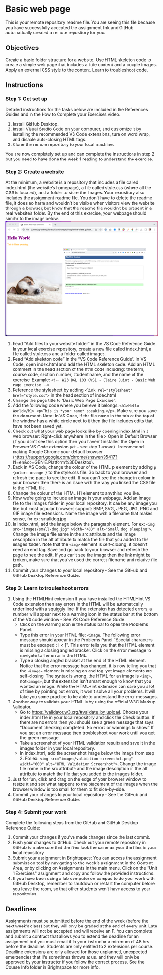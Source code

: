 # Basic web page
This is your remote repository readme file. You are seeing this file because you have successfully accepted the assignment link and GitHub automatically created a remote repository for you.
## Objectives
Create a basic folder structure for a website. Use HTML skeleton code to create a simple web page that includes a little content and a couple images. Apply an external CSS style to the content. Learn to troubleshoot code.
## Instructions

### Step 1: Get set up
Detailed instructions for the tasks below are included in the References Guides and in the How to Complete your Exercises video.
1. Install GitHub Desktop.
2. Install Visual Studio Code on your computer, and customize it by installing the recommended VS Code extensions, turn on word wrap, and disable auto-closing HTML tags.
3. Clone the remote repository to your local machine.

You are now completely set up and can complete the instructions in step 2 but you need to have done the week 1 reading to understand the exercise.

### Step 2: Create a website
At the minimum, a website is a repository that includes a file called index.html (the website’s homepage), a file called style.css (where all the CSS is located), and a folder to store the images.
Your repository also includes the assignment readme file. You don’t have to delete the readme file, it does no harm and wouldn’t be visible when visitors view the website through a browser, but know that the readme file wouldn’t be present in a real website’s folder.
By the end of this exercise, your webpage should similar to the image below.
![Image of sample webpage](exercise-example.png)

1. Read “Add files to your website folder” in the VS Code Reference Guide. In your local exercise repository, create a new file called index.html, a file called style.css and a folder called images. 
2. Read “Add skeleton code” in the “VS Code Reference Guide”. In VS Code, open index.html and add the HTML skeleton code. Add an HTML comment in the head section of the html code including: the term, course code, section number, student name, and the name of the exercise. Example:
`<!-- W23 DGL 103 CVS1 - Claire Guiot - Basic Web Page Exercise -->`
3. Reference the stylesheet by adding `<link rel="stylesheet" href="style.css">` in the head section of index.html
4. Change the page title to 'Basic Web Page Exercise'.
5. Add the following code where you believe it belongs:
`<h1>Hello World</h1> <p>This is *your name* speaking.</p>`. Make sure you save the document. Note: In VS Code, if the file name in the tab at the top of the window has a white circle next to it then the file includes edits that have not been saved yet.
6. Check out what your web page looks like by opening index.html in a web browser: Right-click anywhere in the file > Open in Default Browser (if you don't see this option then you haven't installed the Open in Browser VS Code extension yet - see step 1 above). I recommend making Google Chrome your default browser (https://support.google.com/chrome/answer/95417?hl=en&co=GENIE.Platform%3DDesktop).
7. Back in VS Code, change the colour of the HTML p element by adding `p {color: orange;}` to the style.css file. Go back to your browser and refresh the page to see the edit. If you can't see the change in colour in your browser then there is an issue with the way you linked the CSS file to the HTML file.
8. Change the colour of the HTML H1 element to anything you like.
9. Now we’re going to include an image in your webpage. Add an image file to the images folder in your local repository. It can be any image you like but most popular browsers support: BMP, SVG, JPEG, JPG, PNG and GIF image file extensions. Name the image with a filename that makes sense, for ex: smalldog.jpg
10. In index.html, add the image below the paragraph element. For ex: `<img src="images/small-dog.jpg" width="400" alt="Small dog sleeping">`. Change the image file name in the src attribute and the image description in the alt attribute to match the file that you added to the images folder. Note that the `<img>` element is self-closing, it doesn’t need an end tag. Save and go back to your browser and refresh the page to see the edit. If you can’t see the image then the link might be broken, make sure that you’ve used the correct filename and relative file path.
11. Commit your changes to your local repository - See the GitHub and GitHub Desktop Reference Guide.

### Step 3: Learn to trouleshoot errors
1. Using the HTMLHint extension
If you have installed the HTMLHint VS Code extension then any errors in the HTML will be automatically underlined with a squiggly line. If the extension has detected errors, a number will appear next to a warning icon in the status bar at the bottom of the VS code window - See VS Code Reference Guide. 
    * Click on the warning icon in the status bar to open the Problems Panel. 
    * Type this error in your HTML file: `<image`. The following error message should appear in the Problems Panel "Special characters must be escaped : [ < ]". This error tells you that the HTML element is missing a closing angled bracket. Click on the error message to navigate to the error in the HTML. 
    * Type a closing angled bracket at the end of the HTML element. Notice that the error message has changed, it is now telling you that the `<image>` element is missing an end tag, yet image elements are self-closing. The syntax is wrong, the HTML for an image is `<img>`, not`<image>`, but the extension isn't smart enough to know that you wanted an image. While the HTMLHint extension can save you a lot of time by pointing out errors, it won't solve all your problems. It will take you some practice to be able to understand the error messages. 
2. Another way to validate your HTML is by using the official W3C Markup Validator. 
    * Go to https://validator.w3.org/#validate_by_upload. Choose your index.html file in your local repository and click the Check button. If there are no errors then you should see a green message that says “Document checking completed. No errors or warnings to show.” If you get an error message then troubleshoot your work until you get the green message
    * Take a screenshot of your HTML validation results and save it in the images folder in your local repository.
    * In index.html, add the screenshot image below the image from step 2. For ex: `<img src="images/validation-screenshot.png" width="600" alt="HTML Validation Screenshot">`. Change the image file name in the src attribute and the image description in the alt attribute to match the file that you added to the images folder.
4. Just for fun, click and drag on the edge of your browser window to resize it and see what happens to the placement of the images when the browser window is too small for them to fit side-by-side.
3. Commit your changes to your local repository - See the GitHub and GitHub Desktop Reference Guide.

### Step 4: Submit your work
Complete the following steps from the GitHub and GitHub Desktop Reference Guide:
1. Commit your changes if you’ve made changes since the last commit.
2. Push your changes to GitHub. Check out your remote repository in GitHub to make sure that the files look the same as your the files in your local repository.
3. Submit your assignment in Brightspace:
You can access the assignment submission tool by navigating to the week’s assignment in the Content Area, or by clicking on Assignments in the main menu. Click on the "Unit 1 Exercises" assignment and copy and follow the provided instructions. 
4. If you have been using a lab computer on campus to do your work with GitHub Desktop, remember to shutdown or restart the computer before you leave the room, so that other students won’t have access to your repositories.

## Deadlines
Assignments must be submitted before the end of the week (before the next week’s class) but they will only be graded at the end of every unit. Late assignments will not be accepted and will receive an F. You can complete and submit a contract that allows you to extend the deadline for an assignment but you must email it to your instructor a minimum of 48 hrs before the deadline. Students are only entitled to 2 extensions per course. Deadline extensions are only allowed for those unplanned, unexpected emergencies that life sometimes throws at us, and they will only be approved by your instructor if you follow the correct process. See the Course Info folder in Brightspace for more info.
